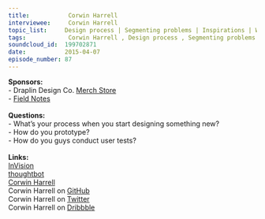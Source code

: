 ```yaml
--- 
title:           Corwin Harrell 
interviewee:     Corwin Harrell 
topic_list:     Design process | Segmenting problems | Inspirations | Wireframes | Prototyping | thoughtbot | User tests | Heat maps
tags:            Corwin Harrell , Design process , Segmenting problems , Inspirations , Wireframes , Prototyping , thoughtbot , User tests , Heat maps
soundcloud_id:  199702871
date:           2015-04-07
episode_number: 87
---
```


<p class="show_notes_display"><b>Sponsors:<br></b>- Draplin Design Co. <a rel="nofollow" target="_blank" href="http://draplin.com/merch/">Merch Store</a><br>- <a rel="nofollow" target="_blank" href="http://fieldnotesbrand.com/">Field Notes</a><br><b><br>Questions:</b><br>- What’s your process when you start designing something new?<br>- How do you prototype?<br>- How do you guys conduct user tests?<br><br><b>Links:<br></b><a rel="nofollow" target="_blank" href="http://www.invisionapp.com/">InVision</a><br><a rel="nofollow" target="_blank" href="https://thoughtbot.com/">thoughtbot</a><br><a rel="nofollow" target="_blank" href="http://corwinharrell.com/">Corwin Harrell</a><br>Corwin Harrell on <a rel="nofollow" target="_blank" href="https://github.com/corwinharrell">GitHub</a><br>Corwin Harrell on <a rel="nofollow" target="_blank" href="https://twitter.com/corwinharrell">Twitter</a><br>Corwin Harrell on <a rel="nofollow" target="_blank" href="https://dribbble.com/corwinharrell">Dribbble</a><br><br></p>

